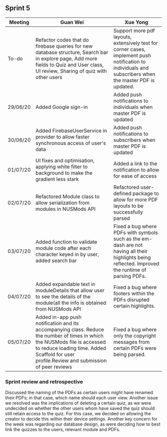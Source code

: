 ## Sprint 5

Meeting|Guan Wei|Xue Yong
---|---------|----------
To-do|Refactor codes that do firebase queries for new database structure, Search bar in explore page, Add more fields to Quiz and User class, UI review, Sharing of quiz with other users|Support more pdf layouts, extensively test for corner cases, implement push notification to individuals and subscribers when the master PDF is updated.
29/06/20|Added Google sign-in|Added push notifications to individuals when master PDF is updated
30/06/20|Added FirebaseUserService in provider to allow faster synchronous access of user's data|Added push notifications to subscribers when master PDF is updated
01/07/20|UI fixes and optimisation, applying white filter to background to make the gradient less stark|Added a link to the notification to allow for ease of access
02/07/20|Refactored Module class to allow serialization from modules in NUSMods API|Refactored user-defined package to allow for more PDF layouts to be successfully parsed
03/07/20|Added function to validate module code after each character keyed in by user, added search bar|Fixed a bug where PDFs with symbols such as the em-dash are not having all their highlights being reflected. Improved the runtime of parsing PDFs.
04/07/20|Added expandable text in moduleDetails that allow user to see the details of the module(all the info is obtained from NUSMods API|Fixed a bug where footers within the PDFs disrupted certain highlights. 
05/07/20|Added in-app push notification and its accompanying class. Reduce the number of times in which the NUSMods file is accessed to reduce loading time. Added Scaffold for user profile.Review and submission of peer reviews|Fixed a bug where only the copyright messages from certain PDFs were being parsed.

### Sprint review and retrospective
Discussed the naming of the PDFs as certain users might have renamed their PDFs; in that case, which name should each user view. Another issue we resolved was the implications of deleting a certain quiz, as we were undecided on whether the other users whom have saved the quiz should still retain access to the quiz. For this case, we decided on allowing the creator to decide this within their device settings. Another key concern for the week was regarding our database design, as were deciding how to best link the quizzes to the users, relevant module and PDFs. 